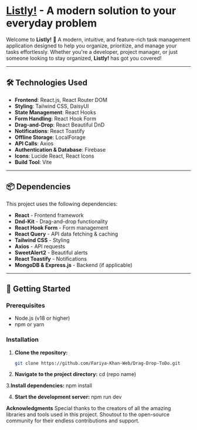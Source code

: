 
# [Listly!](https://to-do-b74d0.web.app/) - A modern solution to your everyday problem

Welcome to **Listly!** 🎉 A modern, intuitive, and feature-rich task management application designed to help you organize, prioritize, and manage your tasks effortlessly. Whether you're a developer, project manager, or just someone looking to stay organized, **Listly!** has got you covered!

---

## 🛠️ Technologies Used

- **Frontend**: React.js, React Router DOM
- **Styling**: Tailwind CSS, DaisyUI
- **State Management**: React Hooks
- **Form Handling**: React Hook Form
- **Drag-and-Drop**: React Beautiful DnD
- **Notifications**: React Toastify
- **Offline Storage**: LocalForage
- **API Calls**: Axios
- **Authentication & Database**: Firebase
- **Icons**: Lucide React, React Icons
- **Build Tool**: Vite

---

## 📦 Dependencies
This project uses the following dependencies:
- **React** - Frontend framework
- **Dnd-Kit** - Drag-and-drop functionality
- **React Hook Form** - Form management
- **React Query** - API data fetching & caching
- **Tailwind CSS** - Styling
- **Axios** - API requests
- **SweetAlert2** - Beautiful alerts
- **React Toastify** - Notifications
- **MongoDB & Express.js** - Backend (if applicable)

---

## 🚀 Getting Started

### Prerequisites

- Node.js (v18 or higher)
- npm or yarn

### Installation

1. **Clone the repository:**
   ```bash
   git clone https://github.com/Fariya-Khan-Web/Drag-Drop-ToDo.git

2. **Navigate to the project directory:**
cd (repo name)

3.**Install dependencies:**
npm install

4. **Start the development server:**
npm run dev


**Acknowledgments**
Special thanks to the creators of all the amazing libraries and tools used in this project.
Shoutout to the open-source community for their endless contributions and support.